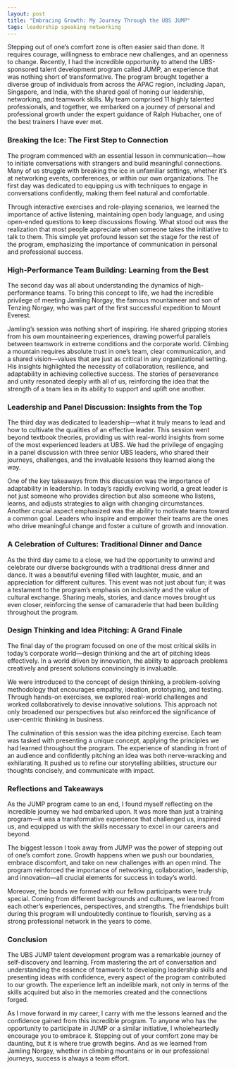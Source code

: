 ```yaml
---
layout: post
title: "Embracing Growth: My Journey Through the UBS JUMP"
tags: leadership speaking networking  
---
```



Stepping out of one’s comfort zone is often easier said than done. It requires courage, willingness to embrace new challenges, and an openness to change. Recently, I had the incredible opportunity to attend the UBS-sponsored talent development program called JUMP, an experience that was nothing short of transformative. The program brought together a diverse group of individuals from across the APAC region, including Japan, Singapore, and India, with the shared goal of honing our leadership, networking, and teamwork skills. My team comprised 11 highly talented professionals, and together, we embarked on a journey of personal and professional growth under the expert guidance of Ralph Hubacher, one of the best trainers I have ever met.

### Breaking the Ice: The First Step to Connection

The program commenced with an essential lesson in communication—how to initiate conversations with strangers and build meaningful connections. Many of us struggle with breaking the ice in unfamiliar settings, whether it’s at networking events, conferences, or within our own organizations. The first day was dedicated to equipping us with techniques to engage in conversations confidently, making them feel natural and comfortable.

Through interactive exercises and role-playing scenarios, we learned the importance of active listening, maintaining open body language, and using open-ended questions to keep discussions flowing. What stood out was the realization that most people appreciate when someone takes the initiative to talk to them. This simple yet profound lesson set the stage for the rest of the program, emphasizing the importance of communication in personal and professional success.

### High-Performance Team Building: Learning from the Best

The second day was all about understanding the dynamics of high-performance teams. To bring this concept to life, we had the incredible privilege of meeting Jamling Norgay, the famous mountaineer and son of Tenzing Norgay, who was part of the first successful expedition to Mount Everest.

Jamling’s session was nothing short of inspiring. He shared gripping stories from his own mountaineering experiences, drawing powerful parallels between teamwork in extreme conditions and the corporate world. Climbing a mountain requires absolute trust in one’s team, clear communication, and a shared vision—values that are just as critical in any organizational setting. His insights highlighted the necessity of collaboration, resilience, and adaptability in achieving collective success. The stories of perseverance and unity resonated deeply with all of us, reinforcing the idea that the strength of a team lies in its ability to support and uplift one another.

### Leadership and Panel Discussion: Insights from the Top

The third day was dedicated to leadership—what it truly means to lead and how to cultivate the qualities of an effective leader. This session went beyond textbook theories, providing us with real-world insights from some of the most experienced leaders at UBS. We had the privilege of engaging in a panel discussion with three senior UBS leaders, who shared their journeys, challenges, and the invaluable lessons they learned along the way.

One of the key takeaways from this discussion was the importance of adaptability in leadership. In today’s rapidly evolving world, a great leader is not just someone who provides direction but also someone who listens, learns, and adjusts strategies to align with changing circumstances. Another crucial aspect emphasized was the ability to motivate teams toward a common goal. Leaders who inspire and empower their teams are the ones who drive meaningful change and foster a culture of growth and innovation.

### A Celebration of Cultures: Traditional Dinner and Dance

As the third day came to a close, we had the opportunity to unwind and celebrate our diverse backgrounds with a traditional dress dinner and dance. It was a beautiful evening filled with laughter, music, and an appreciation for different cultures. This event was not just about fun; it was a testament to the program’s emphasis on inclusivity and the value of cultural exchange. Sharing meals, stories, and dance moves brought us even closer, reinforcing the sense of camaraderie that had been building throughout the program.

### Design Thinking and Idea Pitching: A Grand Finale

The final day of the program focused on one of the most critical skills in today’s corporate world—design thinking and the art of pitching ideas effectively. In a world driven by innovation, the ability to approach problems creatively and present solutions convincingly is invaluable.

We were introduced to the concept of design thinking, a problem-solving methodology that encourages empathy, ideation, prototyping, and testing. Through hands-on exercises, we explored real-world challenges and worked collaboratively to devise innovative solutions. This approach not only broadened our perspectives but also reinforced the significance of user-centric thinking in business.

The culmination of this session was the idea pitching exercise. Each team was tasked with presenting a unique concept, applying the principles we had learned throughout the program. The experience of standing in front of an audience and confidently pitching an idea was both nerve-wracking and exhilarating. It pushed us to refine our storytelling abilities, structure our thoughts concisely, and communicate with impact.

### Reflections and Takeaways

As the JUMP program came to an end, I found myself reflecting on the incredible journey we had embarked upon. It was more than just a training program—it was a transformative experience that challenged us, inspired us, and equipped us with the skills necessary to excel in our careers and beyond.

The biggest lesson I took away from JUMP was the power of stepping out of one’s comfort zone. Growth happens when we push our boundaries, embrace discomfort, and take on new challenges with an open mind. The program reinforced the importance of networking, collaboration, leadership, and innovation—all crucial elements for success in today’s world.

Moreover, the bonds we formed with our fellow participants were truly special. Coming from different backgrounds and cultures, we learned from each other’s experiences, perspectives, and strengths. The friendships built during this program will undoubtedly continue to flourish, serving as a strong professional network in the years to come.

### Conclusion

The UBS JUMP talent development program was a remarkable journey of self-discovery and learning. From mastering the art of conversation and understanding the essence of teamwork to developing leadership skills and presenting ideas with confidence, every aspect of the program contributed to our growth. The experience left an indelible mark, not only in terms of the skills acquired but also in the memories created and the connections forged.

As I move forward in my career, I carry with me the lessons learned and the confidence gained from this incredible program. To anyone who has the opportunity to participate in JUMP or a similar initiative, I wholeheartedly encourage you to embrace it. Stepping out of your comfort zone may be daunting, but it is where true growth begins. And as we learned from Jamling Norgay, whether in climbing mountains or in our professional journeys, success is always a team effort.

